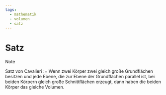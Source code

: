 ```yaml
---
tags:
  - mathematik
  - volumen
  - satz
---
```

# Satz

>[!Note]
>Satz von Cavalieri := Wenn zwei Körper zwei gleich große Grundflächen besitzen und jede Ebene, die zur Ebene der Grundflächen parallel ist, bei beiden Körpern gleich große Schnittflächen erzeugt, dann haben die beiden Körper das gleiche Volumen.
<!--SR:!2024-10-05,4,270-->